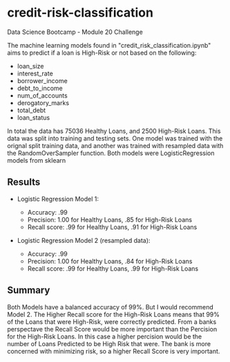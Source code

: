 # credit-risk-classification
Data Science Bootcamp - Module 20 Challenge

The machine learning models found in "credit_risk_classification.ipynb" aims to predict if a loan is High-Risk or not based on the following:
* loan_size
* interest_rate
* borrower_income
* debt_to_income
* num_of_accounts
* derogatory_marks
* total_debt
* loan_status

In total the data has 75036 Healthy Loans, and 2500 High-Risk Loans.
 This data was split into training and testing sets.
 One model was trained with the orignal split training data, and another was trained with resampled data with the RandomOverSampler function.
 Both models were LogisticRegression models from sklearn

## Results
* Logistic Regression Model 1:
  * Accuracy: .99
  * Precision: 1.00 for Healthy Loans, .85 for High-Risk Loans
  * Recall score: .99 for Healthy Loans, .91 for High-Risk Loans



* Logistic Regression Model 2 (resampled data):
  * Accuracy: .99
  * Precision: 1.00 for Healthy Loans, .84 for High-Risk Loans
  * Recall score: .99 for Healthy Loans, .99 for High-Risk Loans

## Summary
Both Models have a balanced accuracy of 99%. But I would recommend Model 2. The Higher Recall score for the High-Risk Loans means that 99% of the Loans that were High-Risk, were correctly predicted. From a
banks perspectave the Recall Score would be more important than the Percision for the High-Risk Loans. In this case a higher percision would be the number of Loans Predicted to be
High Risk that were. The bank is more concerned with minimizing risk, so a higher Recall Score is very important.